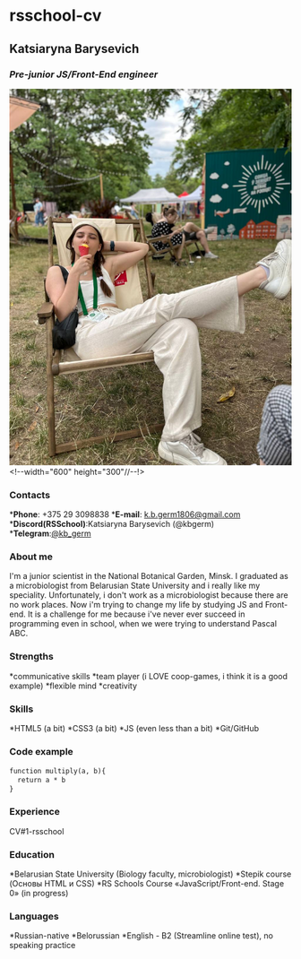 # rsschool-cv
## Katsiaryna Barysevich
### _Pre-junior JS/Front-End engineer_
![Photo of me eating an ice-cream](./IMG_4206.JPG) <!--width="600" height="300"//--!>
### **Contacts**
***Phone**: +375 29 3098838
***E-mail**: k.b.germ1806@gmail.com 
***Discord(RSSchool)**:Katsiaryna Barysevich (@kbgerm) 
***Telegram**:[@kb_germ](https://t.me/kb_germ)
### **About me**
I'm a junior scientist in the National Botanical Garden, Minsk. I graduated as a microbiologist from Belarusian State University and i really like my speciality. Unfortunately, i don't work as a microbiologist because there are no work places.
Now i'm trying to change my life by studying JS and Front-end. It is a challenge for me because i've never ever succeed in programming even in school, when we were trying to understand Pascal ABC. 
### **Strengths**
*communicative skills
*team player (i LOVE coop-games, i think it is a good example)
*flexible mind
*creativity
### **Skills**
*HTML5 (a bit)
*CSS3 (a bit)
*JS (even less than a bit)
*Git/GitHub
### **Code example**
```
function multiply(a, b){
  return a * b
}
```
### **Experience**
CV#1-rsschool
### **Education**
*Belarusian State University (Biology faculty, microbiologist)
*Stepik course (Основы HTML и CSS)
*RS Schools Course «JavaScript/Front-end. Stage 0» (in progress)
### **Languages**
*Russian-native
*Belorussian
*English - B2 (Streamline online test), no speaking practice
